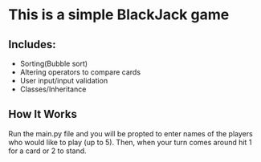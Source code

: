 # This is a simple BlackJack game

## Includes:
- Sorting(Bubble sort)
- Altering operators to compare cards
- User input/input validation
- Classes/Inheritance

## How It Works
Run the main.py file and you will be propted to enter names of the players who would like to play (up to 5).
Then, when your turn comes around hit 1 for a card or 2 to stand.
